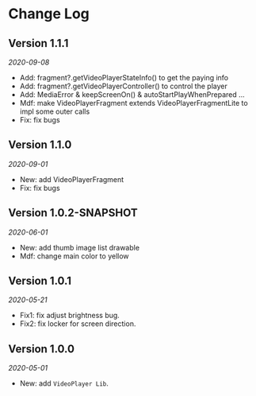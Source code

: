 Change Log
==========

## Version 1.1.1
_2020-09-08_
 *  Add: fragment?.getVideoPlayerStateInfo() to get the paying info
 *  Add: fragment?.getVideoPlayerController() to control the player
 *  Add: MediaError & keepScreenOn() & autoStartPlayWhenPrepared ...
 *  Mdf: make VideoPlayerFragment extends VideoPlayerFragmentLite to impl some outer calls
 *  Fix: fix bugs  
 
## Version 1.1.0
_2020-09-01_
 *  New: add VideoPlayerFragment  
 *  Fix: fix bugs  
 
## Version 1.0.2-SNAPSHOT
_2020-06-01_
 *  New: add thumb  image list drawable  
 *  Mdf: change main color to yellow   

## Version 1.0.1
_2020-05-21_
 *  Fix1: fix adjust brightness bug.
 *  Fix2: fix locker for screen direction.

## Version 1.0.0 
_2020-05-01_
 *  New: add `VideoPlayer Lib`.